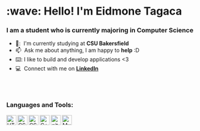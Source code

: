 
<h1 align="left" id="suhailkakar-title">:wave: Hello! I'm Eidmone Tagaca</h1>
<h3 align="left">I am a student who is currently majoring in Computer Science</h3>




- 🏫: &nbsp;I'm currently studying at **CSU Bakersfield**
- :mailbox: &nbsp;Ask me about anything, I am happy to **help** :D
-  ⌨️: I like to build and develop applications <3
- :computer: &nbsp;Connect with me on **[LinkedIn]**

<br> 
<br>




### Languages and Tools:


<a href="https://www.w3.org/html/" target="_blank"><img align="left" alt="HTML5" width="26px" src="https://res.cloudinary.com/deb6r2y8g/image/upload/v1659577550/1_dodz7y.png" /></a>
<a href="https://www.w3schools.com/css/" target="_blank"><img align="left" alt="CSS3" width="26px" src="https://res.cloudinary.com/deb6r2y8g/image/upload/v1659577557/2_tippqt.png" /></a>
<a href="https://www.w3schools.com/css/" target="_blank"><img align="left" alt="CSS3" width="26px" src="https://res.cloudinary.com/deb6r2y8g/image/upload/v1659577560/3_m8nqbx.png" /></a>

<a href="https://www.w3schools.com/cpp/" target="_blank"> <img align="left" alt="C++" width="26px" src="https://res.cloudinary.com/deb6r2y8g/image/upload/v1659577571/6_qeoyqz.png"/> </a>
<a href="https://git-scm.com/" target="_blank"> <img align="left" alt="git" width="26px" src="https://res.cloudinary.com/deb6r2y8g/image/upload/v1659577372/6_xurdli.png"/> </a>
<img align="left" alt="MySQL" width="26px" src="https://res.cloudinary.com/deb6r2y8g/image/upload/v1659577368/5_ghcs6l.png" />
<br />
<br />

<!--->

 


<!-- links -->




[linkedin]: https://www.linkedin.com/in/eidmone-tagaca-6ab45717b/ "Eidmone LinkedIn"

